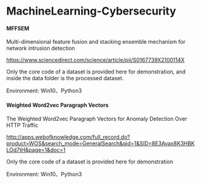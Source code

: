# MachineLearning-Cybersecurity
#### MFFSEM
Multi-dimensional feature fusion and stacking ensemble mechanism for network intrusion detection

https://www.sciencedirect.com/science/article/pii/S0167739X2100114X

Only the core code of a dataset is provided here for demonstration, and inside the data folder is the processed dataset.

Environment: Win10、Python3

#### Weighted Word2vec Paragraph Vectors
The Weighted Word2vec Paragraph Vectors for Anomaly Detection Over HTTP Traffic

http://apps.webofknowledge.com/full_record.do?product=WOS&search_mode=GeneralSearch&qid=1&SID=8E3Avax8K3HBKLOd7tH&page=1&doc=1

Only the core code of a dataset is provided here for demonstration

Environment: Win10、Python3
